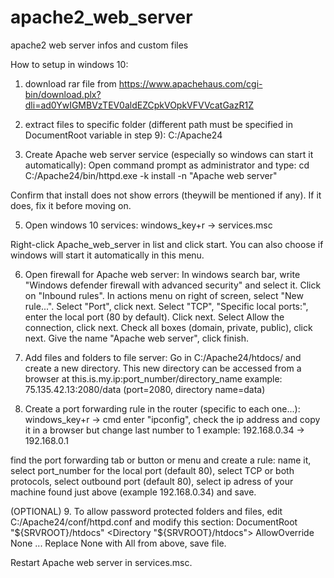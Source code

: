 # apache2_web_server
apache2 web server infos and custom files


How to setup in windows 10:
1. download rar file from 
https://www.apachehaus.com/cgi-bin/download.plx?dli=ad0YwIGMBVzTEV0aldEZCpkVOpkVFVVcatGazR1Z

2. extract files to specific folder (different path must be specified in DocumentRoot variable in step 9):
C:/Apache24   

4. Create Apache web server service (especially so windows can start it automatically):
Open command prompt as administrator and type:
cd C:/Apache24/bin/httpd.exe -k install -n "Apache web server"

Confirm that install does not show errors (theywill be mentioned if any). If it does, fix it before moving on.

5. Open windows 10 services:
windows_key+r -> services.msc

Right-click Apache_web_server in list and click start.
You can also choose if windows will start it automatically in this menu.

6. Open firewall for Apache web server:
In windows search bar, write "Windows defender firewall with advanced security" and select it.
Click on "Inbound rules".
In actions menu on right of screen, select "New rule...".
Select "Port", click next.
Select "TCP", "Specific local ports:", enter the local port (80 by default). Click next.
Select Allow the connection, click next.
Check all boxes (domain, private, public), click next.
Give the name "Apache web server", click finish.

7. Add files and folders to file server:
Go in C:/Apache24/htdocs/ and create a new directory. This new directory can be accessed from a browser at this.is.my.ip:port_number/directory_name
  example: 75.135.42.13:2080/data  (port=2080, directory name=data)
  
8. Create a port forwarding rule in the router (specific to each one...):
windows_key+r -> cmd
enter "ipconfig", check the ip address and copy it in a browser but change last number to 1
example: 192.168.0.34 -> 192.168.0.1

find the port forwarding tab or button or menu and create a rule:
name it, select port_number for the local port (default 80), select TCP or both protocols, select outbound port (default 80), select ip adress of your machine found just above (example 192.168.0.34) and save.

(OPTIONAL) 9. To allow password protected folders and files, edit C:/Apache24/conf/httpd.conf and modify this section:
DocumentRoot "${SRVROOT}/htdocs"
<Directory "${SRVROOT}/htdocs">
  AllowOverride None
...
Replace None with All from above, save file.

Restart Apache web server in services.msc.
